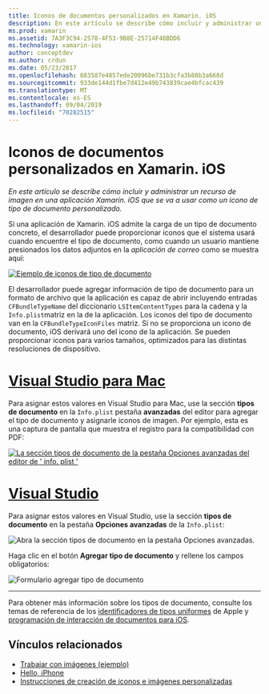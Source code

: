 ```yaml
---
title: Iconos de documentos personalizados en Xamarin. iOS
description: En este artículo se describe cómo incluir y administrar un recurso de imagen en una aplicación Xamarin. iOS que se va a usar como un icono de tipo de documento personalizado.
ms.prod: xamarin
ms.assetid: 7A3F3C94-2578-4F53-9B8E-25714F48BDD6
ms.technology: xamarin-ios
author: conceptdev
ms.author: crdun
ms.date: 05/23/2017
ms.openlocfilehash: 683587e4857ede20096be731b3cfa3b88b3a668d
ms.sourcegitcommit: 933de144d1fbe7d412e49b743839cae4bfcac439
ms.translationtype: MT
ms.contentlocale: es-ES
ms.lasthandoff: 09/04/2019
ms.locfileid: "70282515"
---
```

# <a name="custom-document-icons-in-xamarinios"></a>Iconos de documentos personalizados en Xamarin. iOS

_En este artículo se describe cómo incluir y administrar un recurso de imagen en una aplicación Xamarin. iOS que se va a usar como un icono de tipo de documento personalizado._

Si una aplicación de Xamarin. iOS admite la carga de un tipo de documento concreto, el desarrollador puede proporcionar iconos que el sistema usará cuando encuentre el tipo de documento, como cuando un usuario mantiene presionados los datos adjuntos en la *aplicación de correo* como se muestra aquí:

 [![](custom-document-types-images/17.png "Ejemplo de iconos de tipo de documento")](custom-document-types-images/17.png#lightbox)

El desarrollador puede agregar información de tipo de documento para un formato de archivo que la aplicación es capaz de abrir incluyendo entradas `CFBundleTypeName` del diccionario `LSItemContentTypes` para la cadena y la `Info.plist`matriz en la de la aplicación. Los iconos del tipo de documento van en la `CFBundleTypeIconFiles` matriz. Si no se proporciona un icono de documento, iOS derivará uno del icono de la aplicación.
Se pueden proporcionar iconos para varios tamaños, optimizados para las distintas resoluciones de dispositivo. 

# <a name="visual-studio-for-mactabmacos"></a>[Visual Studio para Mac](#tab/macos)

Para asignar estos valores en Visual Studio para Mac, use la sección **tipos de documento** en la `Info.plist` pestaña **avanzadas** del editor para agregar el tipo de documento y asignarle iconos de imagen. Por ejemplo, esta es una captura de pantalla que muestra el registro para la compatibilidad con PDF:

 [![](custom-document-types-images/18.png "La sección tipos de documento de la pestaña Opciones avanzadas del editor de ' info. plist '")](custom-document-types-images/18.png#lightbox)
 
# <a name="visual-studiotabwindows"></a>[Visual Studio](#tab/windows)

Para asignar estos valores en Visual Studio, use la sección **tipos de documento** en la pestaña **Opciones avanzadas** de la `Info.plist`:

 ![](custom-document-types-images/doc01w.png "Abra la sección tipos de documento en la pestaña Opciones avanzadas.")

Haga clic en el botón **Agregar tipo de documento** y rellene los campos obligatorios:

![](custom-document-types-images/doc02w.png "Formulario agregar tipo de documento")

-----


Para obtener más información sobre los tipos de documento, consulte los temas de referencia de los [identificadores de tipos uniformes](https://developer.apple.com/library/ios/#documentation/Miscellaneous/Reference/UTIRef/Articles/System-DeclaredUniformTypeIdentifiers.html) de Apple y [programación de interacción de documentos para iOS](https://developer.apple.com/library/ios/#documentation/FileManagement/Conceptual/DocumentInteraction_TopicsForIOS/Introduction/Introduction.html).


## <a name="related-links"></a>Vínculos relacionados

- [Trabajar con imágenes (ejemplo)](https://docs.microsoft.com/samples/xamarin/ios-samples/workingwithimages)
- [Hello, iPhone](~/ios/get-started/hello-ios/index.md)
- [Instrucciones de creación de iconos e imágenes personalizadas](https://developer.apple.com/library/ios/#documentation/UserExperience/Conceptual/MobileHIG/IconsImages/IconsImages.html)
